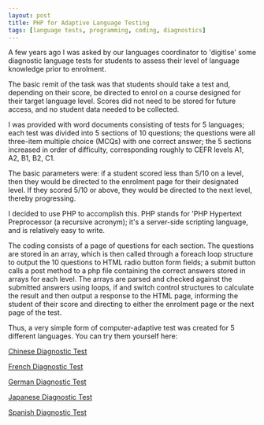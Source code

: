 ```yaml
---
layout: post
title: PHP for Adaptive Language Testing
tags: [language tests, programming, coding, diagnostics]
---
```


A few years ago I was asked by our languages coordinator to 'digitise' some diagnostic language tests for students to assess their level of language knowledge prior to enrolment. 

The basic remit of the task was that students should take a test and, depending on their score, be directed to enrol on a course designed for their target language level. Scores did not need to be stored for future access, and no student data needed to be collected.

I was provided with word documents consisting of tests for 5 languages; each test was divided into 5 sections of 10 questions; the questions were all three-item multiple choice (MCQs) with one correct answer; the 5 sections increased in order of difficulty, corresponding roughly to CEFR levels A1, A2, B1, B2, C1. 

The basic parameters were: if a student scored less than 5/10 on a level, then they would be directed to the enrolment page for their designated level. If they scored 5/10 or above, they would be directed to the next level, thereby progressing.

I decided to use PHP to accomplish this. PHP stands for 'PHP Hypertext Preprocessor (a recursive acronym); it's a server-side scripting language, and is relatively easy to write.

The coding consists of a page of questions for each section. The questions are stored in an array, which is then called through a foreach loop structure to output the 10 questions to HTML radio button form fields; a submit button calls a post method to a php file containing the correct answers stored in arrays for each level. The arrays are parsed and checked against the submitted answers using loops, if and switch control structures to calculate the result and then output a response to the HTML page, informing the student of their score and directing to either the enrolment page or the next page of the test. 

Thus, a very simple form of computer-adaptive test was created for 5 different languages. You can try them yourself here:

[Chinese Diagnostic Test](http://qmlanguagecentre.on-rev.com/placement-tests/chinese/start.php)

[French Diagnostic Test](http://qmlanguagecentre.on-rev.com/placement-tests/french/start.php)

[German Diagnostic Test](http://qmlanguagecentre.on-rev.com/placement-tests/german/start.php)

[Japanese Diagnostic Test](http://qmlanguagecentre.on-rev.com/placement-tests/japanese/start.php)

[Spanish Diagnostic Test](http://qmlanguagecentre.on-rev.com/placement-tests/spanish/start.php)
